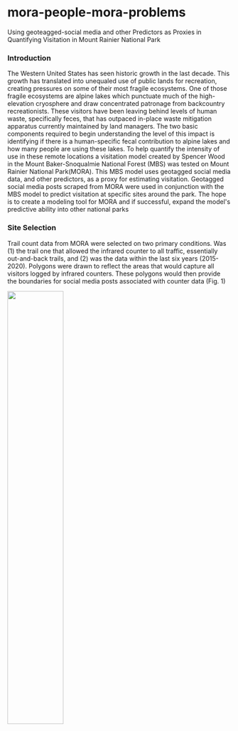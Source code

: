 # mora-people-mora-problems
Using geoteagged-social media and other Predictors as Proxies in Quantifying Visitation in Mount Rainier National Park 

### Introduction

The Western United States has seen historic growth in the last decade. This growth has translated into unequaled use of public lands for recreation, creating pressures on some of their most fragile ecosystems. One of those fragile ecosystems are alpine lakes which punctuate much of the high-elevation cryosphere and draw concentrated patronage from backcountry recreationists. These visitors have been leaving behind levels of human waste, specifically feces, that has outpaced in-place waste mitigation apparatus currently maintained by land managers. The two basic components required to begin understanding the level of this impact is identifying if there is a human-specific fecal contribution to alpine lakes and how many people are using these lakes. To help quantify the intensity of use in these remote locations a visitation model created by Spencer Wood in the Mount Baker-Snoqualmie National Forest (MBS) was tested on Mount Rainier National Park(MORA). This MBS model uses geotagged social media data, and other predictors, as a proxy for estimating visitation. Geotagged social media posts scraped from MORA were used in conjunction with the MBS model to predict visitation at specific sites around the park. The hope is to create a modeling tool for MORA and if successful, expand the model's predictive ability into other national parks

### Site Selection

Trail count data from MORA were selected on two primary conditions. Was (1) the trail one that allowed the infrared counter to all traffic, essentially out-and-back trails, and (2) was the data within the last six years (2015-2020). Polygons were drawn to reflect the areas that would capture all visitors logged by infrared counters. These polygons would then provide the boundaries for social media posts associated with counter data (Fig. 1)

<img src="https://github.com/gabewiss/mora-people-mora-problems/docs/sites.png" width=50% height=50%>
